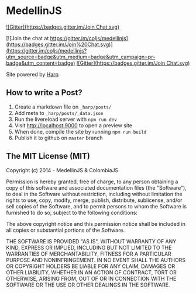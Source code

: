 # MedellinJS
[![Gitter](https://badges.gitter.im/Join Chat.svg)](https://gitter.im/ColombiaJS/medellinjs?utm_source=badge&utm_medium=badge&utm_campaign=pr-badge&utm_content=badge)

[![Join the chat at https://gitter.im/coljs/medellinjs](https://badges.gitter.im/Join%20Chat.svg)](https://gitter.im/coljs/medellinjs?utm_source=badge&utm_medium=badge&utm_campaign=pr-badge&utm_content=badge)
[![Gitter](https://badges.gitter.im/Join Chat.svg)](https://gitter.im/ColombiaJS/medellinjs?utm_source=badge&utm_medium=badge&utm_campaign=pr-badge&utm_content=badge)

Site powered by [Harp](http://harpjs.com)

## How to write a Post?

1. Create a markdown file on `_harp/posts/`
2. Add meta to `_harp/posts/_data.json`
3. Run the livereload server with `npm run dev`
4. Visit [http://localhost:9000](http://localhost:9000) to open a preview site
5. When done, compile the site by running `npm run build`
6. Publish it to github on `master` branch

## The MIT License (MIT)

Copyright (c) 2014 - MedellinJS & ColombiaJS

Permission is hereby granted, free of charge, to any person obtaining a copy
of this software and associated documentation files (the "Software"), to deal
in the Software without restriction, including without limitation the rights
to use, copy, modify, merge, publish, distribute, sublicense, and/or sell
copies of the Software, and to permit persons to whom the Software is
furnished to do so, subject to the following conditions:

The above copyright notice and this permission notice shall be included in
all copies or substantial portions of the Software.

THE SOFTWARE IS PROVIDED "AS IS", WITHOUT WARRANTY OF ANY KIND, EXPRESS OR
IMPLIED, INCLUDING BUT NOT LIMITED TO THE WARRANTIES OF MERCHANTABILITY,
FITNESS FOR A PARTICULAR PURPOSE AND NONINFRINGEMENT. IN NO EVENT SHALL THE
AUTHORS OR COPYRIGHT HOLDERS BE LIABLE FOR ANY CLAIM, DAMAGES OR OTHER
LIABILITY, WHETHER IN AN ACTION OF CONTRACT, TORT OR OTHERWISE, ARISING FROM,
OUT OF OR IN CONNECTION WITH THE SOFTWARE OR THE USE OR OTHER DEALINGS IN
THE SOFTWARE.
